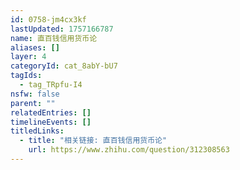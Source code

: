 ```yaml
---
id: 0758-jm4cx3kf
lastUpdated: 1757166787
name: 直百钱信用货币论
aliases: []
layer: 4
categoryId: cat_8abY-bU7
tagIds:
  - tag_TRpfu-I4
nsfw: false
parent: ""
relatedEntries: []
timelineEvents: []
titledLinks:
  - title: "相关链接: 直百钱信用货币论"
    url: https://www.zhihu.com/question/312308563
---
```


